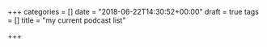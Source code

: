 +++
categories = []
date = "2018-06-22T14:30:52+00:00"
draft = true
tags = []
title = "my current podcast list"

+++
